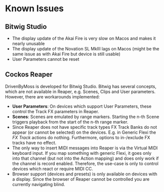 # Known Issues

## Bitwig Studio
* The display update of the Akai Fire is very slow on Macos and makes it nearly unusable
* The display update of the Novation SL MkIII lags on Macos (might be the same issue as with Akai Fire but device is still usable)
* User Parameters cannot be reset

## Cockos Reaper
DrivenByMoss is developed for Bitwig Studio. Bitwig has several concepts, which are not available in Reaper, e.g. Scenes, Clips and User parameters. However, there are workarounds implemented:

* **User Parameters**: On devices which support User Parameters, these control the Track FX parameters in Reaper.
* **Scenes**: Scenes are emulated by range markers. Starting the n-th Scene triggers playback from the start of the n-th range marker.
* Since Reaper does not have specific track types FX Track Banks do not appear (or cannot be selected) on the devices. E.g. in Generic Flexi the *FX Track* actions do nothing. Furthermore, options to in-/exclude FX tracks have no effect.
* The only way to insert MIDI messages into Reaper is via the Virtual MIDI keyboard input. If you map something with generic Flexi, it goes only into that channel (but not into the Action mapping) and does only work if the channel is record enabled. Therefore, the use-case is only to control devices which react or require MIDI CC.
* Browser support (devices and presets) is only available on devices with a display. Since the browser of Reaper cannot be controlled you are currently navigating blind.

<div style="page-break-after: always; visibility: hidden"> 
\pagebreak 
</div>
